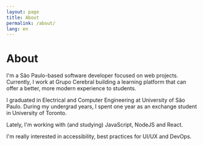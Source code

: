 ```yaml
---
layout: page
title: About
permalink: /about/
lang: en
---
```


# About

<p>I'm a São Paulo-based software developer focused on web projects. Currently, I work at Grupo Cerebral building a learning platform that can offer a better, more modern experience to students.</p>

<p>I graduated in Electrical and Computer Engineering at University of São Paulo. During my undergrad years, I spent one year as an exchange student in University of Toronto.</p>

<p>Lately, I'm working with (and studying) JavaScript, NodeJS and React.</p>

<p>I'm really interested in accessibility, best practices for UI/UX and DevOps.</p>
